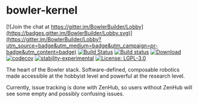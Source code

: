 # bowler-kernel

[![Join the chat at https://gitter.im/BowlerBuilder/Lobby](https://badges.gitter.im/BowlerBuilder/Lobby.svg)](https://gitter.im/BowlerBuilder/Lobby?utm_source=badge&utm_medium=badge&utm_campaign=pr-badge&utm_content=badge)
[![Build Status](https://travis-ci.org/CommonWealthRobotics/bowler-kernel.svg?branch=master)](https://travis-ci.org/CommonWealthRobotics/bowler-kernel)
[![Build status](https://ci.appveyor.com/api/projects/status/49hn4238d3mu41f8/branch/master?svg=true)](https://ci.appveyor.com/project/Octogonapus/bowler-kernel/branch/master)
[![Download](https://api.bintray.com/packages/commonwealthrobotics/maven-artifacts/bowler-kernel/images/download.svg) ](https://bintray.com/commonwealthrobotics/maven-artifacts/bowler-kernel/_latestVersion)
[![codecov](https://codecov.io/gh/CommonWealthRobotics/bowler-kernel/branch/master/graph/badge.svg)](https://codecov.io/gh/CommonWealthRobotics/bowler-kernel)
[![stability-experimental](https://img.shields.io/badge/stability-experimental-orange.svg)](https://github.com/emersion/stability-badges#experimental)
[![License: LGPL-3.0](https://img.shields.io/github/license/CommonWealthRobotics/bowler-kernel.svg)](https://img.shields.io/github/license/CommonWealthRobotics/bowler-kernel.svg)

The heart of the Bowler stack. Software-defined, composable robotics made accessible at the hobbyist level and powerful at the research level.

Currently, issue tracking is done with ZenHub, so users without ZenHub will see some empty and possibly confusing issues.
